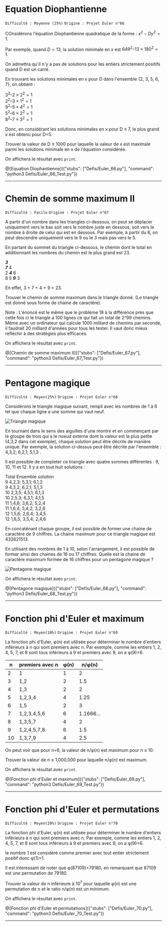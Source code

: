 # Equation Diophantienne
`Difficulté : Moyenne (25%)`
`Origine : Projet Euler n°66`

COnsidérons l'équation Diophantienne quadratique de la forme :
$`x^2-Dy^2=1`$.

Par exemple, quand $`D=13`$, la solution minimale en $`x`$ est $`649^2 – 13×180^2 = 1`$.

On admettra qu'il n'y a pas de solutions pour les entiers strictement positifs quand D est un carré.

En trouvant les solutions minimales en x pour D dans l'ensemble {2, 3, 5, 6, 7}, on obtient :

$`3^2 – 2×2^2 = 1`$  
$`2^2 – 3×1^2 = 1`$  
$`9^2 – 5×4^2 = 1`$  
$`5^2 – 6×2^2 = 1`$  
$`8^2 – 7×3^2 = 1`$  

Donc, en considérant les solutions minimales en x pour D ≤ 7, le plus grand x est obtenu pour D=5.

Trouver la valeur de D ≤ 1000 pour laquelle la valeur de x est maximale parmi les solutions minimale en x de l'équation considérée.

On affichera le résultat avec `print`.

@[Equation Diophantienne]({"stubs": ["Defis/Euler_66.py"], "command": "python3 Defis/Euler_66_Test.py"})

---

# Chemin de somme maximum II
`Difficulté : Facile`
`Origine : Projet Euler n°67`

A partir d'un nombre dans les triangles ci-dessous, on peut se déplacer uniquement vers le bas soit vers le nombre juste en dessous, soit vers le nombre à droite de celui qui est en dessous. Par exemple, à partir du 6, on peut descendre uniquement vers le 9 ou le 3 mais pas vers le 5.

En partant du sommet du triangle ci-dessous, le chemin dont le total en additionnant les nombres du chemin est le plus grand est 23.

***3***  
***7*** 4  
2 ***4*** 6  
8 5 ***9*** 3  

En effet, 3 + 7 + 4 + 9 = 23.

Trouver le chemin de somme maximum dans le triangle donné. (Le triangle est donné sous forme de chaine de caractère).

Note : L'énoncé est le même que le problème 18 à la différence près que cette fois ci le triangle a 100 lignes ce qui fait un total de 2^99 chemins. Même avec un ordinateur qui calcule 1000 milliard de chemins par seconde, il faudrait 20 milliard d'années pour tous les tester. Il vaut donc mieux refléchir à des stratégies plus efficaces.

On affichera le résultat avec `print`.

@[Chemin de somme maximum II]({"stubs": ["Defis/Euler_67.py"], "command": "python3 Defis/Euler_67_Test.py"})

---

# Pentagone magique
`Difficulté : Moyen(25%)`
`Origine : Projet Euler n°68`

Considérons le triangle magique suivant, rempli avec les nombres de 1 à 6 tel que chaque ligne a une somme qui vaut neuf.

![Triangle magique](https://projecteuler.net/project/images/p068_1.gif)

En tournant dans le sens des aiguilles d'une montre et en commençant par le groupe de trois qui a le noeud externe dont la valeur est la plus petite (4,3,2 dans cet exemple), chaque solution peut être décrite de manière unique. Par exemple, la solution ci-dessus peut être décrite par l'ensemble : 4,3,2; 6,2,1; 5,1,3 .

Il est possible de completer ce triangle avec quatre sommes différentes : 9, 10, 11 et 12. Il y a en tout huit solutions : 

Total	 Ensemble solution   
9	  4,2,3; 5,3,1; 6,1,2  
9	  4,3,2; 6,2,1; 5,1,3  
10	2,3,5; 4,5,1; 6,1,3  
10	2,5,3; 6,3,1; 4,1,5  
11	1,4,6; 3,6,2; 5,2,4  
11	1,6,4; 5,4,2; 3,2,6  
12	1,5,6; 2,6,4; 3,4,5  
12	1,6,5; 3,5,4; 2,4,6  

En concaténant chaque groupe, il est possible de former une chaine de caractère de 9 chiffres. La chaine maximum pour ce triangle magique est 432621513.

En utilisant des nombres de 1 à 10, selon l'arrangement, il est possible de former ainsi des chaines de 16 ou 17 chiffres. Quelle est la chaine de caractère maximum formée de 16 chiffres pour un pentagone magique ?

![Pentagone magique](https://projecteuler.net/project/images/p068_2.gif)

On affichera le résultat avec `print`.

@[Pentagone magique]({"stubs": ["Defis/Euler_68.py"], "command": "python3 Defis/Euler_68_Test.py"})

---

# Fonction phi d'Euler et maximum
`Difficulté : Moyen(10%)`
`Origine : Projet Euler n°69`

La fonction phi d'Euler, φ(n) est utilisée pour déterminer le nombre d'entiers inférieurs à n qui sont premiers avec  n. Par exemple, comme les entiers 1, 2, 4, 5, 7, et 8 sont tous inférieurs à 9 et premiers avec 9, on a φ(9)=6.

| n | premiers avec n | φ(n)| n/φ(n) |
| ------ | ----------- | ---- | ---- |
| 2 | 1 | 1 | 2 |
| 3 | 1,2 | 2 | 1.5 |
| 4 | 1,3 | 2 | 2 |
| 5 |	1,2,3,4 |	4 |	1.25 |
| 6 |	1,5 |	2 |	3 |
| 7 |	1,2,3,4,5,6 |	6 |	1.1666... |
| 8 |	1,3,5,7 |	4 |	2 |
| 9 |	1,2,4,5,7,8 |	6 |	1.5 |
| 10 | 1,3,7,9 | 4 |	2.5 |

On peut voir que pour n=6, la valeur de n/φ(n) est maximum pour n ≤ 10.

Trouver la valeur de n ≤ 1,000,000 pour laquelle n/φ(n) est maximum.


On affichera le résultat avec `print`.

@[Fonction phi d'Euler et maximum]({"stubs": ["Defis/Euler_69.py"], "command": "python3 Defis/Euler_69_Test.py"})

---

# Fonction phi d'Euler et permutations
`Difficulté : Moyen(20%)`
`Origine : Projet Euler n°70`

La fonction phi d'Euler, φ(n) est utilisée pour déterminer le nombre d'entiers inférieurs à n qui sont premiers avec  n. Par exemple, comme les entiers 1, 2, 4, 5, 7, et 8 sont tous inférieurs à 9 et premiers avec 9, on a φ(9)=6.

le nombre 1 est considéré comme premier avec tout entier strictement positif donc φ(1)=1.

Il est interessant de noter que φ(87109)=79180, en remarquant que 87109 est une permutation de 79180.

Trouver la valeur de n inférieure à $`10^7`$ pour laquelle φ(n) est une permutation de n et le ratio n/φ(n) est un minimum.

On affichera le résultat avec `print`.

@[Fonction phi d'Euler et permutations]({"stubs": ["Defis/Euler_70.py"], "command": "python3 Defis/Euler_70_Test.py"})

---
